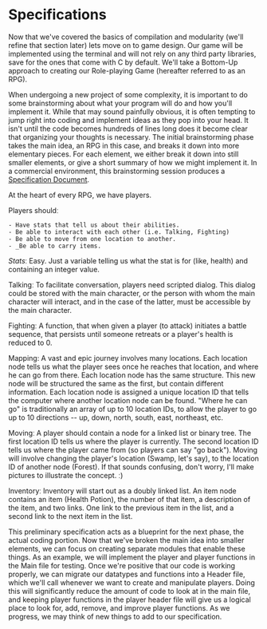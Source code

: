 # Specifications

Now that we've covered the basics of compilation and modularity (we'll refine that section later) lets move on to game design. Our game will be implemented using the terminal and will not rely on any third party libraries, save for the ones that come with C by default. We'll take a Bottom-Up approach to creating our Role-playing Game (hereafter referred to as an RPG). 

When undergoing a new project of some complexity, it is important to do some brainstorming about what your program will do and how you'll implement it. While that may sound painfully obvious, it is often tempting to jump right into coding and implement ideas as they pop into your head. It isn't until the code becomes hundreds of lines long does it become clear that organizing your thoughts is necessary. The initial brainstorming phase takes the main idea, an RPG in this case, and breaks it down into more elementary pieces. For each element, we either break it down into still smaller elements, or give a short summary of how we might implement it. In a commercial environment, this brainstorming session produces a [Specification Document](https://en.wikipedia.org/wiki/Product_requirements_document).

At the heart of every RPG, we have players. 

Players shouldː

    - Have stats that tell us about their abilities.
    - Be able to interact with each other (i.e. Talking, Fighting)
    - Be able to move from one location to another.
    - _Be able to carry items.

*Stats*ː Easy. Just a variable telling us what the stat is for (like, health) and containing an integer value. 

Talkingː To facilitate conversation, players need scripted dialog. This dialog could be stored with the main character, or the person with whom the main character will interact, and in the case of the latter, must be accessible by the main character.

Fightingː A function, that when given a player (to attack) initiates a battle sequence, that persists until someone retreats or a player's health is reduced to 0.

Mapping: A vast and epic journey involves many locations. Each location node tells us what the player sees once he reaches that location, and where he can go from there. Each location node has the same structure. This new node will be structured the same as the first, but contain different information. Each location node is assigned a unique location ID that tells the computer where another location node can be found. "Where he can go" is traditionally an array of up to 10 location IDs, to allow the player to go up to 10 directions -- up, down, north, south, east, northeast, etc.

Movingː A player should contain a node for a linked list or binary tree. The first location ID tells us where the player is currently. The second location ID tells us where the player came from (so players can say "go back"). Moving will involve changing the player's location (Swamp, let's say), to the location ID of another node (Forest). If that sounds confusing, don't worry, I'll make pictures to illustrate the concept. ː)

Inventoryː Inventory will start out as a doubly linked list. An item node contains an item (Health Potion), the number of that item, a description of the item, and two links. One link to the previous item in the list, and a second link to the next item in the list.

This preliminary specification acts as a blueprint for the next phase, the actual coding portion. Now that we've broken the main idea into smaller elements, we can focus on creating separate modules that enable these things. As an example, we will implement the player and player functions in the Main file for testing. Once we're positive that our code is working properly, we can migrate our datatypes and functions into a Header file, which we'll call whenever we want to create and manipulate players. Doing this will significantly reduce the amount of code to look at in the main file, and keeping player functions in the player header file will give us a logical place to look for, add, remove, and improve player functions. As we progress, we may think of new things to add to our specification. 